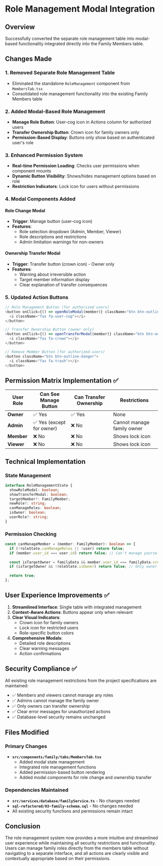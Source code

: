 # Role Management Modal Integration

## Overview
Successfully converted the separate role management table into modal-based functionality integrated directly into the Family Members table.

## Changes Made

### 1. **Removed Separate Role Management Table**
- Eliminated the standalone `RoleManagement` component from `MembersTab.tsx`
- Consolidated role management functionality into the existing Family Members table

### 2. **Added Modal-Based Role Management**
- **Manage Role Button**: User-cog icon in Actions column for authorized users
- **Transfer Ownership Button**: Crown icon for family owners only
- **Permission-Based Display**: Buttons only show based on authenticated user's role

### 3. **Enhanced Permission System**
- **Real-time Permission Loading**: Checks user permissions when component mounts
- **Dynamic Button Visibility**: Shows/hides management options based on role
- **Restriction Indicators**: Lock icon for users without permissions

### 4. **Modal Components Added**

#### Role Change Modal
- **Trigger**: Manage button (user-cog icon)
- **Features**: 
  - Role selection dropdown (Admin, Member, Viewer)
  - Role descriptions and restrictions
  - Admin limitation warnings for non-owners

#### Ownership Transfer Modal
- **Trigger**: Transfer button (crown icon) - Owner only
- **Features**:
  - Warning about irreversible action
  - Target member information display
  - Clear explanation of transfer consequences

### 5. **Updated Action Buttons**
```typescript
// Role Management Button (for authorized users)
<button onClick={() => openRoleModal(member)} className="btn btn-outline-primary">
  <i className="fas fa-user-cog"></i>
</button>

// Transfer Ownership Button (owner only)
<button onClick={() => openTransferModal(member)} className="btn btn-outline-warning">
  <i className="fas fa-crown"></i>
</button>

// Remove Member Button (for authorized users)
<button className="btn btn-outline-danger">
  <i className="fas fa-trash"></i>
</button>
```

## Permission Matrix Implementation ✅

| User Role | Can See Manage Button | Can Transfer Ownership | Restrictions |
|-----------|----------------------|----------------------|-------------|
| **Owner** | ✅ Yes | ✅ Yes | None |
| **Admin** | ✅ Yes (except for owner) | ❌ No | Cannot manage family owner |
| **Member** | ❌ No | ❌ No | Shows lock icon |
| **Viewer** | ❌ No | ❌ No | Shows lock icon |

## Technical Implementation

### State Management
```typescript
interface RoleManagementState {
  showRoleModal: boolean;
  showTransferModal: boolean;
  targetMember?: FamilyMember;
  newRole?: string;
  canManageRoles: boolean;
  isOwner: boolean;
  userRole?: string;
}
```

### Permission Checking
```typescript
const canManageMember = (member: FamilyMember): boolean => {
  if (!roleState.canManageRoles || !user) return false;
  if (member.user_id === user.id) return false; // Can't manage yourself
  
  const isTargetOwner = familyData && member.user_id === familyData.created_by;
  if (isTargetOwner && !roleState.isOwner) return false; // Only owner can manage owner
  
  return true;
};
```

## User Experience Improvements ✅

1. **Streamlined Interface**: Single table with integrated management
2. **Context-Aware Actions**: Buttons appear only when relevant
3. **Clear Visual Indicators**: 
   - Crown icon for family owners
   - Lock icon for restricted users
   - Role-specific button colors
4. **Comprehensive Modals**: 
   - Detailed role descriptions
   - Clear warning messages
   - Action confirmations

## Security Compliance ✅

All existing role management restrictions from the project specifications are maintained:

- ✅ Members and viewers cannot manage any roles
- ✅ Admins cannot manage the family owner
- ✅ Only owners can transfer ownership
- ✅ Clear error messages for unauthorized actions
- ✅ Database-level security remains unchanged

## Files Modified

### Primary Changes
- **`src/components/family/tabs/MembersTab.tsx`**
  - Added modal state management
  - Integrated role management functions
  - Added permission-based button rendering
  - Added modal components for role change and ownership transfer

### Dependencies Maintained
- **`src/services/database/familyService.ts`** - No changes needed
- **`sql-refactored/03-family-schema.sql`** - No changes needed
- All existing security functions and permissions remain intact

## Conclusion

The role management system now provides a more intuitive and streamlined user experience while maintaining all security restrictions and functionality. Users can manage family roles directly from the members table without navigating to a separate interface, and all actions are clearly visible and contextually appropriate based on their permissions.